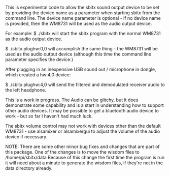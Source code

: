 This is experimental code to allow the sbitx sound output device to be set by providing the device name as a parameter when starting sbitx from the command line. The device name parameter is optional - if no device name is provided, then the WM8731 will be used as the audio output device.

For example:
$ ./sbitx
  will start the sbitx program with the normal WM8731 as the audio output device.

$ ./sbitx plughw:0,0
  will accomplish the same thing - the WM8731 will be used as the audio output device (although this time the command line parameter specifies the device.)

After plugging in an inexpensive USB sound out / microphone in dongle, which created a hw:4,0 device:

$ ./sbitx plughw:4,0
  will send the filtered and demodulated receiver audio to the left headphone.

This is a work in progress. The Audio can be glitchy, but it does demonstrate some capability and is a start in understanding how to support other audio devices.
It may be possible to get a bluetooth audio device to work - but so far I haven't had much luck.

The sbitx volume control may not work with devices other than the default WM8731 - use alsamixer or alsamixergui to adjust the volume of the audio device if necessary.

NOTE: There are some other minor bug fixes and changes that are part of this package. One of the changes is to move the wisdom files to /home/pi/sbitx/data
Because of this change the first time the program is run it will need about a minute to generate the wisdom files, if they're not in the data directory already.
